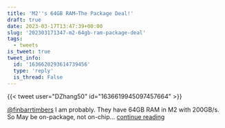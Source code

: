 ```yaml
---
title: 'M2''s 64GB RAM—The Package Deal!'
draft: true
date: 2023-03-17T13:47:39+00:00
slug: '202303171347-m2-64gb-ram-package-deal'
tags:
  - tweets
is_tweet: true
tweet_info:
  id: '1636620293614739456'
  type: 'reply'
  is_thread: False
---
```




{{< tweet user="DZhang50" id="1636619945097457664" >}}

[@finbarrtimbers](https://x.com/finbarrtimbers) I am probably. They have 64GB RAM in M2 with 200GB/s. So May be on-package, not on-chip… [continue reading](https://x.com/sytelus/status/1636620293614739456)
